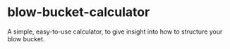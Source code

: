 # blow-bucket-calculator
A simple, easy-to-use calculator, to give insight into how to structure your blow bucket.
